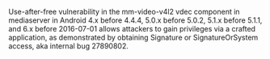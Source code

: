 Use-after-free vulnerability in the mm-video-v4l2 vdec component in mediaserver in Android 4.x before 4.4.4, 5.0.x before 5.0.2, 5.1.x before 5.1.1, and 6.x before 2016-07-01 allows attackers to gain privileges via a crafted application, as demonstrated by obtaining Signature or SignatureOrSystem access, aka internal bug 27890802.